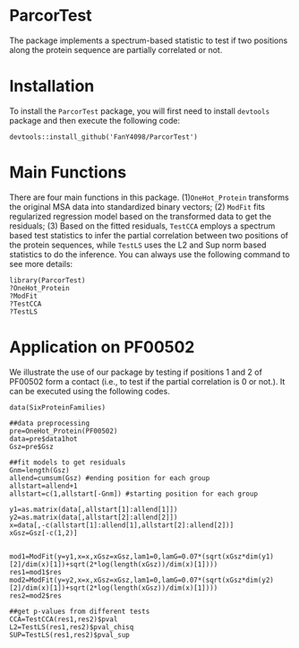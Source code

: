 # ParcorTest
The package implements a spectrum-based statistic to test if two positions along the protein sequence are partially correlated or not.

# Installation
To install the `ParcorTest` package, you will first need to install `devtools` package and then execute the following code: 
```
devtools::install_github('FanY4098/ParcorTest')
```

# Main Functions
There are four main functions in this package. (1)`OneHot_Protein` transforms the original MSA data into standardized binary vectors; (2) `ModFit` fits regularized regression model based on the transformed data to get the residuals; (3) Based on the fitted residuals, `TestCCA` employs a spectrum based test statistics to infer the partial correlation between two positions of the protein sequences, while `TestLS` uses the L2 and Sup norm based statistics to do the inference. You can always use the following command to see more details:
```
library(ParcorTest)
?OneHot_Protein
?ModFit
?TestCCA
?TestLS
```

# Application on PF00502
We illustrate the use of our package by testing if positions 1 and 2 of PF00502 form a contact (i.e., to test if the partial correlation is 0 or not.). It can be executed using the following codes.

```
data(SixProteinFamilies)

##data preprocessing
pre=OneHot_Protein(PF00502)
data=pre$data1hot
Gsz=pre$Gsz

##fit models to get residuals
Gnm=length(Gsz)
allend=cumsum(Gsz) #ending position for each group
allstart=allend+1
allstart=c(1,allstart[-Gnm]) #starting position for each group

y1=as.matrix(data[,allstart[1]:allend[1]])
y2=as.matrix(data[,allstart[2]:allend[2]])
x=data[,-c(allstart[1]:allend[1],allstart[2]:allend[2])]
xGsz=Gsz[-c(1,2)]


mod1=ModFit(y=y1,x=x,xGsz=xGsz,lam1=0,lamG=0.07*(sqrt(xGsz*dim(y1)[2]/dim(x)[1])+sqrt(2*log(length(xGsz))/dim(x)[1])))
res1=mod1$res
mod2=ModFit(y=y2,x=x,xGsz=xGsz,lam1=0,lamG=0.07*(sqrt(xGsz*dim(y2)[2]/dim(x)[1])+sqrt(2*log(length(xGsz))/dim(x)[1])))
res2=mod2$res

##get p-values from different tests
CCA=TestCCA(res1,res2)$pval
L2=TestLS(res1,res2)$pval_chisq
SUP=TestLS(res1,res2)$pval_sup
